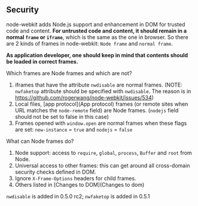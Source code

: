 ## Security

node-webkit adds Node.js support and enhancement in DOM for trusted code and content. **For untrusted code and content, it should remain in a normal `frame` or `iframe`**, which is the same as the one in browser. So there are 2 kinds of frames in node-webkit: `Node frame` and `normal frame`.

**As application developer, one should keep in mind that contents should be loaded in correct frames.**

Which frames are Node frames and which are not?

1. iframes that have the attribute `nwdisable` are normal frames. (NOTE: `nwfaketop` attribute should be specified with `nwdisable`. The reason is in https://github.com/rogerwang/node-webkit/issues/534)
2. Local files, [app protocol](App protocol) frames (or remote sites when URL matches the `node-remote` field) are Node frames. (`nodejs` field should not be set to false in this case)
3. Frames opened with `window.open` are normal frames when these flags are set: `new-instance` = `true` and `nodejs` = `false`

What can Node frames do?

1. Node support: access to `require`, `global`, `process`, `Buffer` and `root` from Node.
2. Universal access to other frames: this can get around all cross-domain security checks defined in DOM.
3. Ignore `X-Frame-Options` headers for child frames.
4. Others listed in [Changes to DOM](Changes to dom)

`nwdisable` is added in 0.5.0 rc2; `nwfaketop` is added in 0.5.1